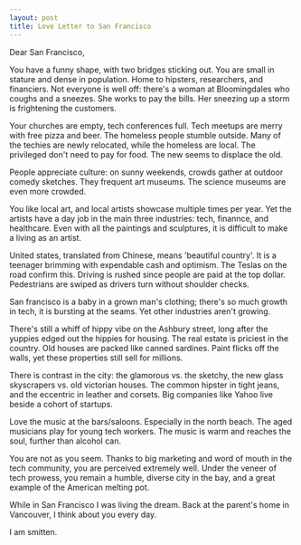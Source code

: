```yaml
---
layout: post
title: Love Letter to San Francisco
---
```


Dear San Francisco,

You have a funny shape, with two bridges sticking out. You are small in stature and dense in population. Home to hipsters, researchers, and financiers. Not everyone is well off: there's a woman at Bloomingdales who coughs and a sneezes. She works to pay the bills. Her sneezing up a storm is frightening the customers.

Your churches are empty, tech conferences full. Tech meetups are merry with free pizza and beer. The homeless people stumble outside. Many of the techies are newly relocated, while the homeless are local. The privileged don't need to pay for food. The new seems to displace the old.

People appreciate culture: on sunny weekends, crowds gather at outdoor comedy sketches. They frequent art museums. The science museums are even more crowded. 

You like local art, and local artists showcase multiple times per year. Yet the artists have a day job in the main three industries: tech, finannce, and healthcare. Even with all the paintings and sculptures, it is difficult to make a living as an artist.

United states, translated from Chinese, means 'beautiful country'. It is a teenager brimming with expendable cash and optimism. The Teslas on the road confirm this. Driving is rushed since people are paid at the top dollar. Pedestrians are swiped as drivers turn without shoulder checks.

San francisco is a baby in a grown man's clothing; there's so much growth in tech, it is bursting at the seams. Yet other industries aren't growing.

There's still a whiff of hippy vibe on the Ashbury street, long after the yuppies edged out the hippies for housing. The real estate is priciest in the country. Old houses are packed like canned sardines. Paint flicks off the walls, yet these properties still sell for millions.

There is contrast in the city: the glamorous vs. the sketchy, the new glass skyscrapers vs. old victorian houses. The common hipster in tight jeans, and the eccentric in leather and corsets. Big companies like Yahoo live beside a cohort of startups.

Love the music at the bars/saloons. Especially in the north beach. The aged musicians play for young tech workers. The music is warm and reaches the soul, further than alcohol can.

You are not as you seem. Thanks to big marketing and word of mouth in the tech community, you are perceived extremely well. Under the veneer of tech prowess, you remain a humble, diverse city in the bay, and a great example of the American melting pot.

While in San Francisco I was living the dream. Back at the parent's home in Vancouver, I think about you every day. 

I am smitten.

